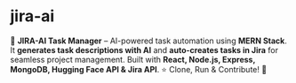 # jira-ai
🚀 **JIRA-AI Task Manager** – AI-powered task automation using **MERN Stack**. It **generates task descriptions with AI** and **auto-creates tasks in Jira** for seamless project management. Built with **React, Node.js, Express, MongoDB, Hugging Face API &amp; Jira API**. ⭐ Clone, Run &amp; Contribute! 🚀
